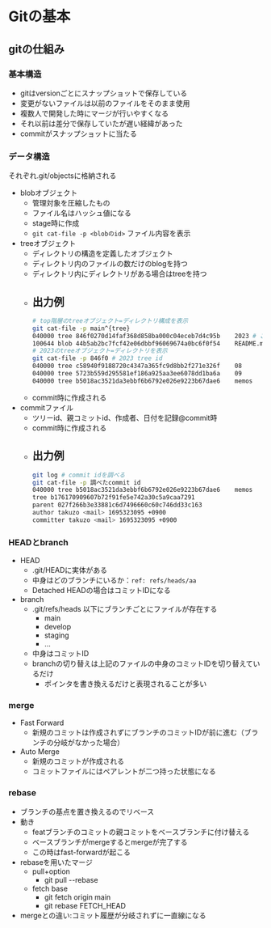 # Gitの基本

## gitの仕組み
### 基本構造
- gitはversionごとにスナップショットで保存している
- 変更がないファイルは以前のファイルをそのまま使用
- 複数人で開発した時にマージが行いやすくなる
- それ以前は差分で保存していたが遅い経緯があった
- commitがスナップショットに当たる
### データ構造
それぞれ.git/objectsに格納される
- blobオブジェクト
    - 管理対象を圧縮したもの
    - ファイル名はハッシュ値になる
    - stage時に作成
    - `git cat-file -p <blobのid>` ファイル内容を表示
- treeオブジェクト
    - ディレクトリの構造を定義したオブジェクト
    - ディレクトリ内のファイルの数だけのblogを持つ
    - ディレクトリ内にディレクトリがある場合はtreeを持つ
    - 出力例
        - 
        ```sh
        # top階層のtreeオブジェクト=ディレクトリ構成を表示
        git cat-file -p main^{tree} 
        040000 tree 846f0270d14faf368d858ba000c04eceb7d4c95b    2023 # これはディレクトリ
        100644 blob 44b5ab2bc7fcf42e06dbbf96069674a0bc6f0f54    README.md
        # 2023のtreeオブジェクト=ディレクトリを表示
        git cat-file -p 846f0 # 2023 tree id
        040000 tree c58940f9188720c4347a365fc9d8bb2f271e326f    08
        040000 tree 5723b559d295581ef186a925aa3ee6078dd1ba6a    09
        040000 tree b5018ac3521da3ebbf6b6792e026e9223b67dae6    memos
        ```
    - commit時に作成される
- commitファイル
    - ツリーid、親コミットid、作成者、日付を記録@commit時
    - commit時に作成される
    - 出力例
        - 
        ```sh
        git log # commit idを調べる
        git cat-file -p 調べたcommit id 
        040000 tree b5018ac3521da3ebbf6b6792e026e9223b67dae6    memos
        tree b176170909607b72f91fe5e742a30c5a9caa7291
        parent 027f266b3e33881c6d7496660c60c746dd33c163
        author takuzo <mail> 1695323095 +0900
        committer takuzo <mail> 1695323095 +0900
        ```
### HEADとbranch
- HEAD
    - .git/HEADに実体がある
    - 中身はどのブランチにいるか：`ref: refs/heads/aa`
    - Detached HEADの場合はコミットIDになる 
- branch
    - .git/refs/heads 以下にブランチごとにファイルが存在する
        - main
        - develop
        - staging
        - ...
    - 中身はコミットID
    - branchの切り替えは上記のファイルの中身のコミットIDを切り替えているだけ
        - ポインタを書き換えるだけと表現されることが多い
### merge
- Fast Forward
    - 新規のコミットは作成されずにブランチのコミットIDが前に進む（ブランチの分岐がなかった場合）
- Auto Merge
    - 新規のコミットが作成される
    - コミットファイルにはペアレントが二つ持った状態になる

### rebase
- ブランチの基点を置き換えるのでリベース
- 動き
    - featブランチのコミットの親コミットをベースブランチに付け替える
    - ベースブランチがmergeするとmergeが完了する
    - この時はfast-forwardが起こる
- rebaseを用いたマージ
    - pull+option
        - git pull --rebase
    - fetch base
        - git fetch origin main
        - git rebase FETCH_HEAD
- mergeとの違い:コミット履歴が分岐されずに一直線になる